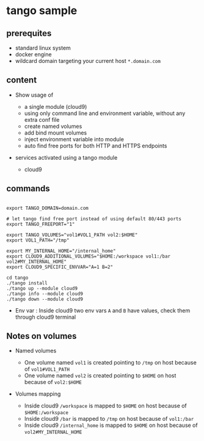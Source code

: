 # tango sample

## prerequites

* standard linux system
* docker engine
* wildcard domain targeting your current host `*.domain.com`

## content

* Show usage of
    * a single module (cloud9)
    * using only command line and environment variable, without any extra conf file
    * create named volumes
    * add bind mount volumes 
    * inject environment variable into module
    * auto find free ports for both HTTP and HTTPS endpoints

* services activated using a tango module
    * cloud9


## commands

```

export TANGO_DOMAIN=domain.com

# let tango find free port instead of using default 80/443 ports
export TANGO_FREEPORT="1"

export TANGO_VOLUMES="vol1#VOL1_PATH vol2:$HOME"
export VOL1_PATH="/tmp"

export MY_INTERNAL_HOME="/internal_home"
export CLOUD9_ADDITIONAL_VOLUMES="$HOME:/workspace vol1:/bar vol2#MY_INTERNAL_HOME"
export CLOUD9_SPECIFIC_ENVVAR="A=1 B=2"

cd tango
./tango install
./tango up --module cloud9
./tango info --module cloud9
./tango down --module cloud9

```
* Env var : Inside cloud9 two env vars `A` and `B` have values, check them through cloud9 terminal
## Notes on volumes

* Named volumes
    * One volume named `vol1` is created pointing to `/tmp` on host because of `vol1#VOL1_PATH`
    * One volume named `vol2` is created pointing to `$HOME` on host because of `vol2:$HOME`

* Volumes mapping
    * Inside cloud9 `/workspace` is mapped to `$HOME` on host because of `$HOME:/workspace`
    * Inside cloud9 `/bar` is mapped to `/tmp` on host because of `vol1:/bar`
    * Inside cloud9 `/internal_home` is mapped to `$HOME` on host because of `vol2#MY_INTERNAL_HOME`


    
    